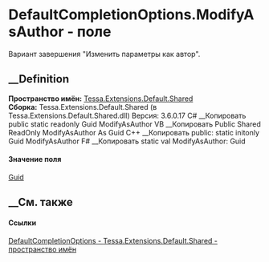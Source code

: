 # DefaultCompletionOptions.ModifyAsAuthor - поле
Вариант завершения "Изменить параметры как автор".
## __Definition
 **Пространство имён:**
[Tessa.Extensions.Default.Shared](N_Tessa_Extensions_Default_Shared.htm)  
 **Сборка:** Tessa.Extensions.Default.Shared (в
Tessa.Extensions.Default.Shared.dll) Версия: 3.6.0.17
C# __Копировать
     public static readonly Guid ModifyAsAuthor
VB __Копировать
     Public Shared ReadOnly ModifyAsAuthor As Guid
C++ __Копировать
     public:
    static initonly Guid ModifyAsAuthor
F# __Копировать
     static val ModifyAsAuthor: Guid
#### Значение поля
[Guid](https://learn.microsoft.com/dotnet/api/system.guid)
##  __См. также
#### Ссылки
[DefaultCompletionOptions -
](T_Tessa_Extensions_Default_Shared_DefaultCompletionOptions.htm)
[Tessa.Extensions.Default.Shared - пространство
имён](N_Tessa_Extensions_Default_Shared.htm)
